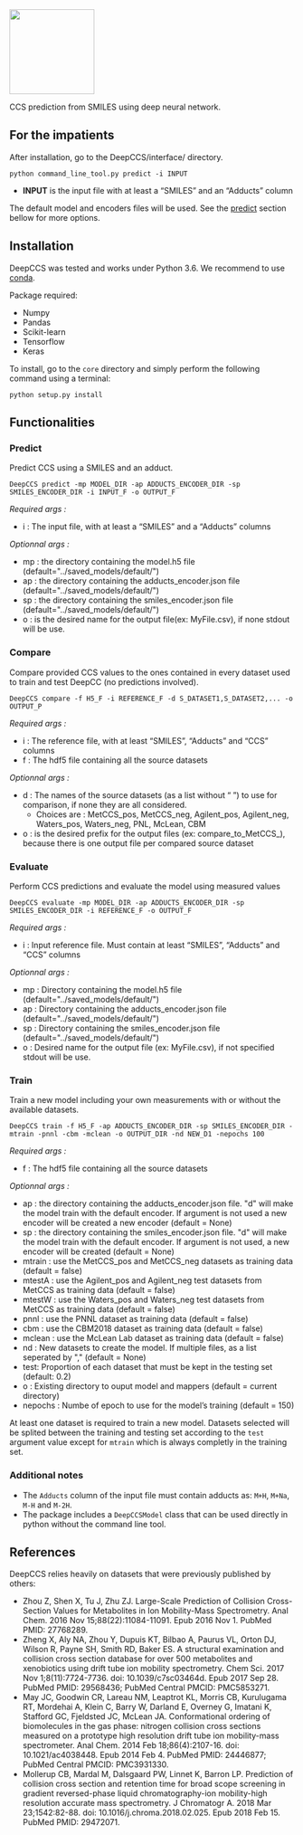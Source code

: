<img src="http://gdurl.com/PrrA" width=150 height=150 />

CCS prediction from SMILES using deep neural network.

## For the impatients

After installation, go to the DeepCCS/interface/ directory.

    python command_line_tool.py predict -i INPUT

- **INPUT** is the input file with at least a “SMILES” and an “Adducts” column

The default model and encoders files will be used. See the [predict](https://github.com/plpla/DeepCCS#predict) section bellow for more options.

## Installation

DeepCCS was tested and works under Python 3.6. We recommend to use [conda](https://conda.io/docs/user-guide/install/download.html).

Package required:
 * Numpy
 * Pandas
 * Scikit-learn
 * Tensorflow
 * Keras

To install, go to the `core` directory and simply perform the following command using a terminal:

    python setup.py install

## Functionalities

### Predict
Predict CCS using a SMILES and an adduct.

    DeepCCS predict -mp MODEL_DIR -ap ADDUCTS_ENCODER_DIR -sp SMILES_ENCODER_DIR -i INPUT_F -o OUTPUT_F

*Required args :*
- i : The input file, with at least a “SMILES” and a “Adducts” columns

*Optionnal args :*

- mp : the directory containing the model.h5 file (default="../saved_models/default/")
- ap : the directory containing the adducts_encoder.json file (default="../saved_models/default/")
- sp : the directory containing the smiles_encoder.json file (default="../saved_models/default/")
- o : is the desired name for the output file(ex: MyFile.csv), if none stdout will be use.


### Compare
Compare provided CCS values to the ones contained in every dataset used to train and test DeepCC (no predictions involved).

    DeepCCS compare -f H5_F -i REFERENCE_F -d S_DATASET1,S_DATASET2,... -o OUTPUT_P

*Required args :*
- i : The reference file, with at least “SMILES”, “Adducts” and “CCS” columns
- f : The hdf5 file containing all the source datasets

*Optionnal args :*
- d : The names of the source datasets (as a list without “ ”) to use for comparison, if none they are all considered.
    - Choices are : MetCCS_pos, MetCCS_neg, Agilent_pos, Agilent_neg,   Waters_pos, Waters_neg, PNL, McLean, CBM
- o : is the desired prefix for the output files (ex: compare_to_MetCCS_), because there is one output file per compared source dataset

### Evaluate
Perform CCS predictions and evaluate the model using measured values

    DeepCCS evaluate -mp MODEL_DIR -ap ADDUCTS_ENCODER_DIR -sp SMILES_ENCODER_DIR -i REFERENCE_F -o OUTPUT_F

*Required args :*
- i : Input reference file. Must contain at least “SMILES”, “Adducts” and “CCS” columns

*Optionnal args :*
- mp : Directory containing the model.h5 file (default="../saved_models/default/")
- ap : Directory containing the adducts_encoder.json file (default="../saved_models/default/")
- sp : Directory containing the smiles_encoder.json file (default="../saved_models/default/")
- o : Desired name for the output file (ex: MyFile.csv), if not specified stdout will be use.


### Train
Train a new model including your own measurements with or without the available datasets.

    DeepCCS train -f H5_F -ap ADDUCTS_ENCODER_DIR -sp SMILES_ENCODER_DIR -mtrain -pnnl -cbm -mclean -o OUTPUT_DIR -nd NEW_D1 -nepochs 100

*Required args :*
- f : The hdf5 file containing all the source datasets

*Optionnal args :*
- ap : the directory containing the adducts_encoder.json file. "d" will make the model train with the default
encoder. If  argument is not used a new encoder will be created a new encoder (default = None)
- sp : the directory containing the smiles_encoder.json file. "d" will make the model train with the default
encoder. If argument is not used, a new encoder will be created (default = None)
- mtrain : use the MetCCS_pos and MetCCS_neg datasets as training data (default = false)
- mtestA : use the Agilent_pos and Agilent_neg test datasets from MetCCS as training data (default = false)
- mtestW : use the Waters_pos and Waters_neg test datasets from MetCCS as training data (default = false)
- pnnl : use the PNNL dataset as training data (default = false)
- cbm : use the CBM2018 dataset as training data (default = false)
- mclean : use the McLean Lab dataset as training data (default = false)
- nd : New datasets to create the model. If multiple files, as a list seperated by "," (default = None)
- test: Proportion of each dataset that must be kept in the testing set (default: 0.2)
- o : Existing directory to ouput model and mappers (default = current directory)
- nepochs : Numbe of epoch to use for the model’s training (default = 150)

At least one dataset is required to train a new model. Datasets selected will be splited between the training
and testing set according to the `test` argument value except for `mtrain` which is always
completly in the training set.

### Additional notes
 * The `Adducts` column of the input file must contain adducts as: `M+H`, `M+Na`, `M-H` and `M-2H`.
 * The package includes a `DeepCCSModel` class that can be used directly in python without the command line tool.

## References
DeepCCS relies heavily on datasets that were previously published by others:

* Zhou Z, Shen X, Tu J, Zhu ZJ. Large-Scale Prediction of Collision Cross-Section Values for Metabolites in Ion
Mobility-Mass Spectrometry. Anal Chem. 2016 Nov 15;88(22):11084-11091. Epub 2016 Nov 1. PubMed PMID: 27768289.
* Zheng X, Aly NA, Zhou Y, Dupuis KT, Bilbao A, Paurus VL, Orton DJ, Wilson R, Payne SH, Smith RD, Baker ES. A structural
examination and collision cross section database for over 500 metabolites and xenobiotics using drift tube ion
mobility spectrometry. Chem Sci. 2017 Nov 1;8(11):7724-7736. doi: 10.1039/c7sc03464d. Epub 2017 Sep 28.
PubMed PMID: 29568436; PubMed Central PMCID: PMC5853271.
* May JC, Goodwin CR, Lareau NM, Leaptrot KL, Morris CB, Kurulugama RT, Mordehai A, Klein C, Barry W, Darland E, Overney G,
Imatani K, Stafford GC, Fjeldsted JC, McLean JA. Conformational ordering of biomolecules in the gas phase: nitrogen
collision cross sections measured on a prototype high resolution drift tube ion mobility-mass spectrometer.
Anal Chem. 2014 Feb 18;86(4):2107-16. doi: 10.1021/ac4038448. Epub 2014 Feb 4. PubMed PMID: 24446877; PubMed Central PMCID:
PMC3931330.
* Mollerup CB, Mardal M, Dalsgaard PW, Linnet K, Barron LP. Prediction of
collision cross section and retention time for broad scope screening in gradient
reversed-phase liquid chromatography-ion mobility-high resolution accurate mass
spectrometry. J Chromatogr A. 2018 Mar 23;1542:82-88. doi:
10.1016/j.chroma.2018.02.025. Epub 2018 Feb 15. PubMed PMID: 29472071.



